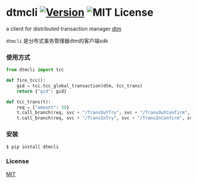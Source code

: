 # dtmcli [![Version][version-badge]][version-link] ![MIT License][license-badge]


a client for distributed transaction manager [dtm](https://github.com/yedf/dtm)


`dtmcli` 是分布式事务管理器dtm的客户端sdk


### 使用方式

```python
from dtmcli import tcc

def fire_tcc():
    gid = tcc.tcc_global_transaction(dtm, tcc_trans)
    return {"gid": gid}

def tcc_trans(t):
    req = {"amount": 30}
    t.call_branch(req, svc + "/TransOutTry", svc + "/TransOutConfirm", svc + "/TransOutCancel")
    t.call_branch(req, svc + "/TransInTry", svc + "/TransInConfirm", svc + "/TransInCancel")

```


### 安装

```
$ pip install dtmcli
```


### License

[MIT](https://github.com/yedf/dtmcli/blob/master/LICENSE)


[version-badge]:   https://img.shields.io/pypi/v/dtmcli
[version-link]:    https://pypi.python.org/yedf/dtmcli-py/
[license-badge]:   https://img.shields.io/github/license/yedf/dtmcli-py